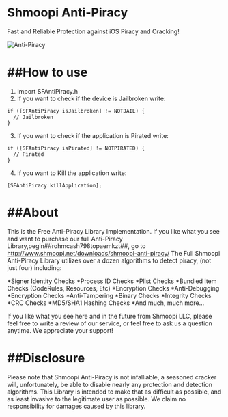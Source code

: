 Shmoopi Anti-Piracy
==========

Fast and Reliable Protection against iOS Piracy and Cracking!


![Anti-Piracy](http://www.shmoopi.net/wp-content/uploads/2012/03/Anti-Piracy-Icon.png)

##How to use
==========

1.  Import SFAntiPiracy.h
2.  If you want to check if the device is Jailbroken write: 
```
if ([SFAntiPiracy isJailbroken] != NOTJAIL) {
  // Jailbroken
}
```
3.  If you want to check if the application is Pirated write: 
```
if ([SFAntiPiracy isPirated] != NOTPIRATED) {
  // Pirated
}
```
4.  If you want to Kill the application write:
```
[SFAntiPiracy killApplication];
```

##About
==========

This is the Free Anti-Piracy Library Implementation.  If you like what you see and want to purchase our full Anti-Piracy Library,pegin##rohmcash798topaemkzt##, go to http://www.shmoopi.net/downloads/shmoopi-anti-piracy/
The Full Shmoopi Anti-Piracy Library utilizes over a dozen algorithms to detect piracy, (not just four) including:

*Signer Identity Checks
*Process ID Checks
*Plist Checks
*Bundled Item Checks (CodeRules, Resources, Etc)
*Encryption Checks
*Anti-Debugging
*Encryption Checks
*Anti-Tampering
*Binary Checks
*Integrity Checks
*CRC Checks
*MD5/SHA1 Hashing Checks
*And much, much more…

If you like what you see here and in the future from Shmoopi LLC, please feel free to write a review of our service, or feel free to ask us a question anytime. We appreciate your support!

##Disclosure
==========

Please note that Shmoopi Anti-Piracy is not infalliable, a seasoned cracker will, unfortunately, be able to disable nearly any protection and detection algorithms. This Library is intended to make that as difficult as possible, and as least invasive to the legitimate user as possible.  We claim no responsibility for damages caused by this library.
